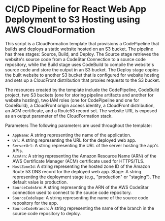 # CI/CD Pipeline for React Web App Deployment to S3 Hosting using AWS CloudFormation

This script is a CloudFormation template that provisions a CodePipeline that builds and deploys a static website hosted on an S3 bucket. The pipeline has three stages: Source, Build, and Deploy. The Source stage retrieves the website's source code from a CodeStar Connection to a source code repository, while the Build stage uses CodeBuild to compile the website's source code and store the output in an S3 bucket. The Deploy stage copies the built website to another S3 bucket that is configured for website hosting and sets up a CloudFront distribution that proxies requests to the S3 bucket.

The resources created by the template include the CodePipeline, CodeBuild project, two S3 buckets (one for storing pipeline artifacts and another for website hosting), two IAM roles (one for CodePipeline and one for CodeBuild), a CloudFront origin access identity, a CloudFront distribution, an ACM certificate, and a Route53 record set. The website URL is exposed as an output parameter of the CloudFormation stack.

Parameters
The following parameters are used throughout the template:
- `AppName`: A string representing the name of the application.
- `Url`: A string representing the URL for the deployed web app. 
- `ServerUrl`: A string representing the URL of the server hosting the app's APIs. 
- `AcmArn`: A string representing the Amazon Resource Name (ARN) of the AWS Certificate Manager (ACM) certificate used for HTTPS/TLS.
- `HostZoneId`: A string representing the hosted zone ID of the Amazon Route 53 DNS record for the deployed web app. 
Stage: A string representing the deployment stage (e.g., "production" or "staging"). The default value is production.
- `SourceCodeArn`: A string representing the ARN of the AWS CodeStar connection used to connect to the source code repository. 
- `SourceCodeRepo`: A string representing the name of the source code repository for the app.
- `SourceCodeBranch`: A string representing the name of the branch in the source code repository to deploy.